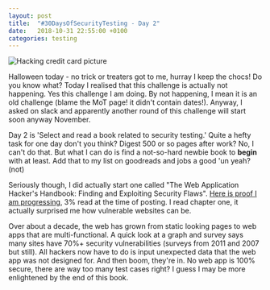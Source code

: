 ```yaml
---
layout: post
title:  "#30DaysOfSecurityTesting - Day 2"
date:   2018-10-31 22:55:00 +0100
categories: testing
---
```

![Hacking credit card picture](https://www.publicdomainpictures.net/pictures/270000/nahled/hacking-credit-card.jpg)

Halloween today - no trick or treaters got to me, hurray I keep the chocs! Do you know what? Today I realised that this challenge is actually not happening. Yes this challenge I am doing. By not happening, I mean it is an old challenge (blame the MoT page! it didn't contain dates!). Anyway, I asked on slack and apparently another round of this challenge will start soon anyway November.

Day 2 is 'Select and read a book related to security testing.' Quite a hefty task for one day don't you think? Digest 500 or so pages after work? No, I can't do that. But what I can do is find a not-so-hard newbie book to **begin** with at least. Add that to my list on goodreads and jobs a good 'un yeah? (not)

Seriously though, I did actually start one called "The Web Application Hacker's Handbook: Finding and Exploiting Security Flaws". [Here is proof I am progressing](https://www.goodreads.com/user/show/82592981-pread), 3% read at the time of posting. I read chapter one, it actually surprised me how vulnerable websites can be.

Over about a decade, the web has grown from static looking pages to web apps that are multi-functional. A quick look at a graph and survey says many sites have 70%+ security vulnerabilities (surveys from 2011 and 2007 but still). All hackers now have to do is input unexpected data that the web app was not designed for. And then boom, they're in. No web app is 100% secure, there are way too many test cases right? I guess I may be more enlightened by the end of this book.
